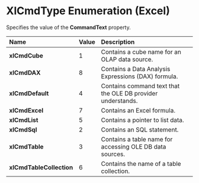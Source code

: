 
# XlCmdType Enumeration (Excel)

Specifies the value of the  **CommandText** property.



|**Name**|**Value**|**Description**|
|:-----|:-----|:-----|
|**xlCmdCube**|1|Contains a cube name for an OLAP data source.|
|**xlCmdDAX**|8|Contains a Data Analysis Expressions (DAX) formula.|
|**xlCmdDefault**|4|Contains command text that the OLE DB provider understands.|
|**xlCmdExcel**|7|Contains an Excel formula.|
|**xlCmdList**|5|Contains a pointer to list data.|
|**xlCmdSql**|2|Contains an SQL statement.|
|**xlCmdTable**|3|Contains a table name for accessing OLE DB data sources.|
|**xlCmdTableCollection**|6|Contains the name of a table collection.|
